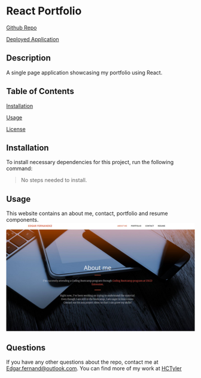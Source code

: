 # React Portfolio

[Github Repo](https://github.com/HCTyler/ReactPortfolio)

[Deployed Application](https://hctyler.github.io/ReactPortfolio/)

## Description

A single page application showcasing my portfolio using React.

## Table of Contents

[Installation](#installation)

[Usage](#usage)

[License](#license)

## Installation

To install necessary dependencies for this project, run the following command:

> No steps needed to install.

## Usage

This website contains an about me, contact, portfolio and resume components.
![Screenshot of portfolio](./src/assets/projects/Capture.JPG)


## Questions

If you have any other questions about the repo, contact me at Edgar.fernand@outlook.com. You can find more of my work at [HCTyler](https://github.com/HCTyler)
